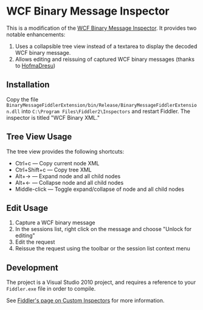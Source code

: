 WCF Binary Message Inspector
============================

This is a modification of the [WCF Binary Message Inspector](http://archive.msdn.microsoft.com/wcfbinaryinspector). It provides two notable enhancements:

1. Uses a collapsible tree view instead of a textarea to display the decoded WCF binary message.
2. Allows editing and reissuing of captured WCF binary messages (thanks to [HofmaDresu](https://github.com/HofmaDresu))

Installation
------------

Copy the file `BinaryMessageFiddlerExtension/bin/Release/BinaryMessageFiddlerExtension.dll` into `C:\Program Files\Fiddler2\Inspectors` and restart Fiddler. The inspector is titled "WCF Binary XML."

Tree View Usage
---------------

The tree view provides the following shortcuts:

* Ctrl+c — Copy current node XML
* Ctrl+Shift+c — Copy tree XML
* Alt+→ — Expand node and all child nodes
* Alt+← — Collapse node and all child nodes
* Middle-click — Toggle expand/collapse of node and all child nodes

Edit Usage
----------

1. Capture a WCF binary message
2. In the sessions list, right click on the message and choose "Unlock for editing"
3. Edit the request 
4. Reissue the request using the toolbar or the session list context menu

Development
-----------

The project is a Visual Studio 2010 project, and requires a reference to your `Fiddler.exe` file in order to compile.

See [Fiddler's page on Custom Inspectors](http://www.fiddler2.com/Fiddler/dev/Inspectors.asp) for more information.
